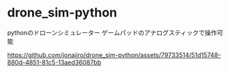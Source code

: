 # drone_sim-python
pythonのドローンシミュレーター
ゲームパッドのアナログスティックで操作可能

https://github.com/jonajiro/drone_sim-python/assets/79733514/51d15748-880d-4851-81c5-13aed36087bb


